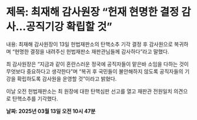 # **제목: 최재해 감사원장 “헌재 현명한 결정 감사…공직기강 확립할 것”**

  내용: 최재해 감사원장이 13일 헌법재판소의 탄핵소추 기각 결정 후 감사원으로 복귀하며 “현명한 결정을 내려주신 헌법재판소 재판관님들께 감사하다”라고 말했다. 

최 감사원장은 “지금과 같이 혼란스러운 정국에 공직자들이 맡은바 소임을 다하는 것이 무엇보다 중요하다고 생각한다”며 “복귀 후 국민들이 불안해하지 않도록 공직자들의 기강을 확립하도록 감사원을 운영할 것”이라고 밝혔다. 

이날 오전 헌법재판소는 최 원장에 대한 탄핵심판 선고를 열고 재판관 전원일치 의견으로 탄핵소추를 기각했다.

  **날짜: 2025년 03월 13일 오전 10시 47분**